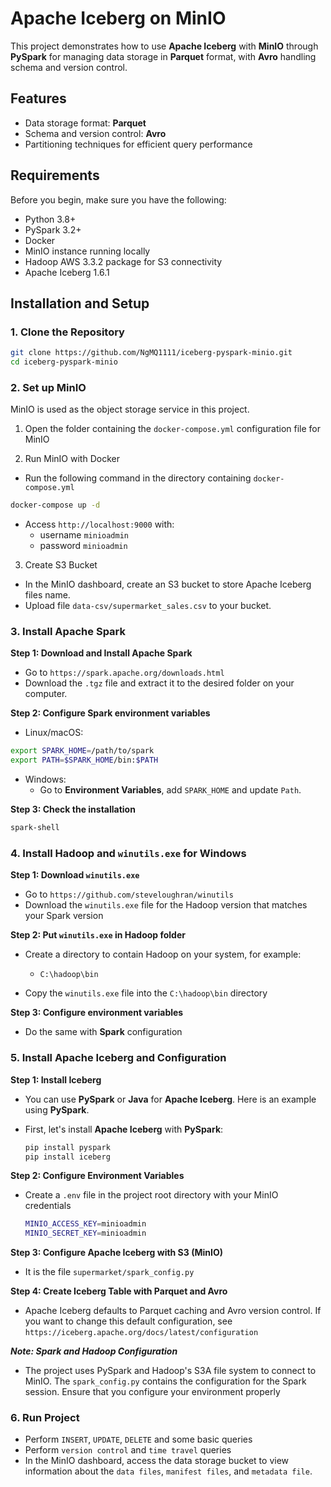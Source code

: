 # **Apache Iceberg on MinIO**

This project demonstrates how to use **Apache Iceberg** with **MinIO** through **PySpark** for managing data storage in **Parquet** format, with **Avro** handling schema and version control.

## **Features**
- Data storage format: **Parquet**
- Schema and version control: **Avro**
- Partitioning techniques for efficient query performance

## **Requirements**
Before you begin, make sure you have the following:
- Python 3.8+
- PySpark 3.2+
- Docker
- MinIO instance running locally
- Hadoop AWS 3.3.2 package for S3 connectivity
- Apache Iceberg 1.6.1

## **Installation and Setup**

### 1. **Clone the Repository**
```bash
git clone https://github.com/NgMQ1111/iceberg-pyspark-minio.git
cd iceberg-pyspark-minio
```

### 2. **Set up MinIO**
MinIO is used as the object storage service in this project.
1. Open the folder containing the `docker-compose.yml` configuration file for MinIO

2. Run MinIO with Docker
- Run the following command in the directory containing `docker-compose.yml`
```bash
docker-compose up -d
```
- Access `http://localhost:9000` with:
   - username `minioadmin`
   - password `minioadmin`

3. Create S3 Bucket
- In the MinIO dashboard, create an S3 bucket to store Apache Iceberg files name.
- Upload file `data-csv/supermarket_sales.csv` to your bucket.

### 3. Install Apache Spark
**Step 1: Download and Install Apache Spark**
- Go to `https://spark.apache.org/downloads.html`
- Download the `.tgz` file and extract it to the desired folder on your computer.

**Step 2: Configure Spark environment variables**
- Linux/macOS:
  
```bash
export SPARK_HOME=/path/to/spark
export PATH=$SPARK_HOME/bin:$PATH
```

- Windows:
  - Go to **Environment Variables**, add `SPARK_HOME` and update `Path`.

**Step 3: Check the installation**

```bash
spark-shell
```

### 4. **Install Hadoop and `winutils.exe` for Windows**
**Step 1: Download `winutils.exe`**
- Go to `https://github.com/steveloughran/winutils`
- Download the `winutils.exe` file for the Hadoop version that matches your Spark version

**Step 2: Put `winutils.exe` in Hadoop folder**
- Create a directory to contain Hadoop on your system, for example:
  
   - `C:\hadoop\bin`
   
- Copy the `winutils.exe` file into the `C:\hadoop\bin` directory

**Step 3: Configure environment variables**
- Do the same with **Spark** configuration

### 5. **Install Apache Iceberg and Configuration**
**Step 1: Install Iceberg**
- You can use **PySpark** or **Java** for **Apache Iceberg**. Here is an example using **PySpark**.
- First, let's install **Apache Iceberg** with **PySpark**:
  
  ```bash
  pip install pyspark
  pip install iceberg
  ```
**Step 2: Configure Environment Variables**
- Create a `.env` file in the project root directory with your MinIO credentials
  ```bash
  MINIO_ACCESS_KEY=minioadmin
  MINIO_SECRET_KEY=minioadmin
  ```

**Step 3: Configure Apache Iceberg with S3 (MinIO)**
- It is the file `supermarket/spark_config.py`

**Step 4: Create Iceberg Table with Parquet and Avro**
- Apache Iceberg defaults to Parquet caching and Avro version control. If you want to change this default configuration, see `https://iceberg.apache.org/docs/latest/configuration`

***Note: Spark and Hadoop Configuration***
- The project uses PySpark and Hadoop's S3A file system to connect to MinIO. The `spark_config.py` contains the configuration for the Spark session. Ensure that you configure your environment properly

### 6. Run Project
- Perform `INSERT`, `UPDATE`, `DELETE` and some basic queries
- Perform `version control` and `time travel` queries
- In the MinIO dashboard, access the data storage bucket to view information about the `data files`, `manifest files`, and `metadata file`.



